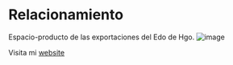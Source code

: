 # Relacionamiento
 Espacio-producto de las exportaciones del Edo de Hgo.
![image](https://github.com/user-attachments/assets/cccb634b-92df-49e4-a781-aca50d05798f)

Visita mi [website](https://www.carlaperez.org)
